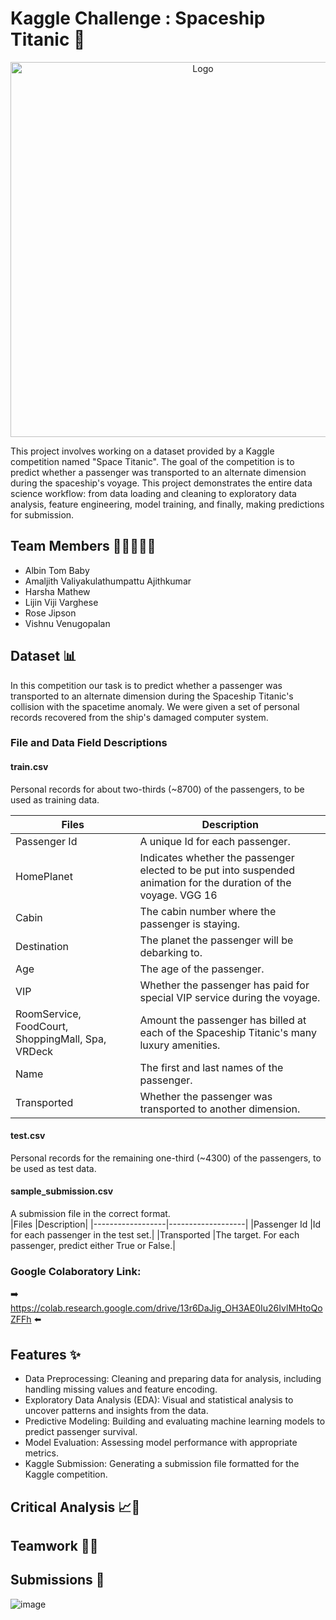 # Kaggle Challenge : Spaceship Titanic :rocket: 

<p align="center">
<img src="https://images.nightcafe.studio/jobs/neJ6WkwM4rNhSCoSr5Ub/neJ6WkwM4rNhSCoSr5Ub--1--u6g4v_4x.jpg?tr=w-1600,c-at_max" alt="Logo" width="600">
</p>

This project involves working on a dataset provided by a Kaggle competition named "Space Titanic". The goal of the competition is to predict whether a passenger was transported to an alternate dimension during the spaceship's voyage. This project demonstrates the entire data science workflow: from data loading and cleaning to exploratory data analysis, feature engineering, model training, and finally, making predictions for submission.

## Team Members 👩🏼‍🤝‍🧑🏼
* Albin Tom Baby
* Amaljith Valiyakulathumpattu Ajithkumar
* Harsha Mathew
* Lijin Viji Varghese
* Rose Jipson
* Vishnu Venugopalan

## Dataset 📊
In this competition our task is to predict whether a passenger was transported to an alternate dimension during the Spaceship Titanic's collision with the spacetime anomaly. We were given a set of personal records recovered from the ship's damaged computer system.

### File and Data Field Descriptions
  #### train.csv 
  Personal records for about two-thirds (~8700) of the passengers, to be used as training data.
  
|Files     |Description     | 
|------------------|-------------------|
|Passenger Id      |A unique Id for each passenger.|
|HomePlanet        |Indicates whether the passenger elected to be put into suspended animation for the duration of the voyage. VGG 16| 
|Cabin             |The cabin number where the passenger is staying.|
|Destination       |The planet the passenger will be debarking to.| 
|Age               |The age of the passenger.| 
|VIP               |Whether the passenger has paid for special VIP service during the voyage.| 
|RoomService, FoodCourt, ShoppingMall, Spa, VRDeck           |Amount the passenger has billed at each of the Spaceship Titanic's many luxury amenities.| 
|Name              |The first and last names of the passenger.| 
|Transported       |Whether the passenger was transported to another dimension.| 

  #### test.csv
  Personal records for the remaining one-third (~4300) of the passengers, to be used as test data.
  
  #### sample_submission.csv
  A submission file in the correct format.    
|Files   |Description| 
|------------------|-------------------|
|Passenger Id       |Id for each passenger in the test set.| 
|Transported       |The target. For each passenger, predict either True or False.| 

 
 ### Google Colaboratory Link:
➡️ https://colab.research.google.com/drive/13r6DaJig_OH3AE0Iu26IvlMHtoQoZFFh ⬅️

## Features ✨
  * Data Preprocessing: Cleaning and preparing data for analysis, including handling missing values and feature encoding.
  * Exploratory Data Analysis (EDA): Visual and statistical analysis to uncover patterns and insights from the data.
  * Predictive Modeling: Building and evaluating machine learning models to predict passenger survival.
  * Model Evaluation: Assessing model performance with appropriate metrics.
  * Kaggle Submission: Generating a submission file formatted for the Kaggle competition.


## Critical Analysis 📈🔬

## Teamwork 🤝🌟

## Submissions 📝
![image](https://github.com/kaggle-Challenge-Team-9/Kaggle_challenge/assets/117082209/c5227299-3040-47bf-8637-588eea0de875)
